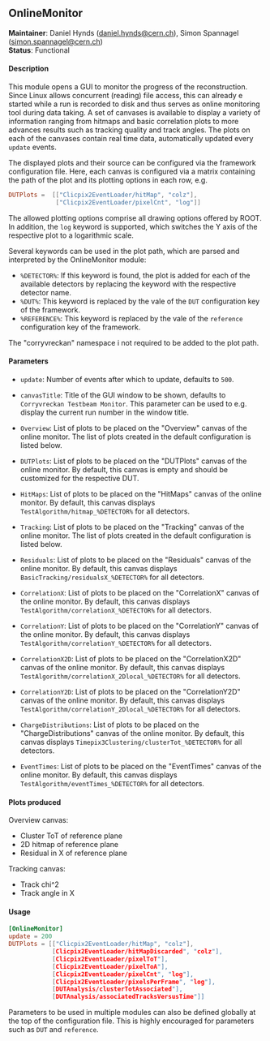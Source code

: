 ## OnlineMonitor
**Maintainer**: Daniel Hynds (<daniel.hynds@cern.ch>), Simon Spannagel (<simon.spannagel@cern.ch>)  
**Status**: Functional

#### Description
This module opens a GUI to monitor the progress of the reconstruction.
Since Linux allows concurrent (reading) file access, this can already e started while a run is recorded to disk and thus serves as online monitoring tool during data taking.
A set of canvases is available to display a variety of information ranging from hitmaps and basic correlation plots to more advances results such as tracking quality and track angles.
The plots on each of the canvases contain real time data, automatically updated every `update` events.

The displayed plots and their source can be configured via the framework configuration file.
Here, each canvas is configured via a matrix containing the path of the plot and its plotting options in each row, e.g.

```toml
DUTPlots =  [["Clicpix2EventLoader/hitMap", "colz"],
             ["Clicpix2EventLoader/pixelCnt", "log"]]
```

The allowed plotting options comprise all drawing options offered by ROOT.
In addition, the `log` keyword is supported, which switches the Y axis of the respective plot to a logarithmic scale.

Several keywords can be used in the plot path, which are parsed and interpreted by the OnlineMonitor module:

* `%DETECTOR%`: If this keyword is found, the plot is added for each of the available detectors by replacing the keyword with the respective detector name.
* `%DUT%`: This keyword is replaced by the vale of the `DUT` configuration key of the framework.
* `%REFERENCE%`: This keyword is replaced by the vale of the `reference` configuration key of the framework.

The "corryvreckan" namespace i not required to be added to the plot path.

#### Parameters
* `update`: Number of events after which to update, defaults to `500`.
* `canvasTitle`: Title of the GUI window to be shown, defaults to `Corryvreckan Testbeam Monitor`. This parameter can be used to e.g. display the current run number in the window title.


* `Overview`: List of plots to be placed on the "Overview" canvas of the online monitor. The list of plots created in the default configuration is listed below.
* `DUTPlots`: List of plots to be placed on the "DUTPlots" canvas of the online monitor. By default, this canvas is empty and should be customized for the respective DUT.
* `HitMaps`: List of plots to be placed on the "HitMaps" canvas of the online monitor. By default, this canvas displays `TestAlgorithm/hitmap_%DETECTOR%` for all detectors.
* `Tracking`: List of plots to be placed on the "Tracking" canvas of the online monitor. The list of plots created in the default configuration is listed below.
* `Residuals`: List of plots to be placed on the "Residuals" canvas of the online monitor. By default, this canvas displays `BasicTracking/residualsX_%DETECTOR%` for all detectors.
* `CorrelationX`: List of plots to be placed on the "CorrelationX" canvas of the online monitor.  By default, this canvas displays `TestAlgorithm/correlationX_%DETECTOR%` for all detectors.
* `CorrelationY`: List of plots to be placed on the "CorrelationY" canvas of the online monitor.  By default, this canvas displays `TestAlgorithm/correlationY_%DETECTOR%` for all detectors.
* `CorrelationX2D`: List of plots to be placed on the "CorrelationX2D" canvas of the online monitor. By default, this canvas displays `TestAlgorithm/correlationX_2Dlocal_%DETECTOR%` for all detectors.
* `CorrelationY2D`: List of plots to be placed on the "CorrelationY2D" canvas of the online monitor. By default, this canvas displays `TestAlgorithm/correlationY_2Dlocal_%DETECTOR%` for all detectors.
* `ChargeDistributions`: List of plots to be placed on the "ChargeDistributions" canvas of the online monitor. By default, this canvas displays `Timepix3Clustering/clusterTot_%DETECTOR%` for all detectors.
* `EventTimes`: List of plots to be placed on the "EventTimes" canvas of the online monitor. By default, this canvas displays `TestAlgorithm/eventTimes_%DETECTOR%` for all detectors.

#### Plots produced
Overview canvas:

* Cluster ToT of reference plane
* 2D hitmap of reference plane
* Residual in X of reference plane

Tracking canvas:

* Track chi^2
* Track angle in X

#### Usage
```toml
[OnlineMonitor]
update = 200
DUTPlots = [["Clicpix2EventLoader/hitMap", "colz"],
            [Clicpix2EventLoader/hitMapDiscarded", "colz"],
            [Clicpix2EventLoader/pixelToT"],
            [Clicpix2EventLoader/pixelToA"],
            [Clicpix2EventLoader/pixelCnt", "log"],
            [Clicpix2EventLoader/pixelsPerFrame", "log"],
            [DUTAnalysis/clusterTotAssociated"],
            [DUTAnalysis/associatedTracksVersusTime"]]
```

Parameters to be used in multiple modules can also be defined globally at the top of the configuration file. This is highly encouraged for parameters such as `DUT` and `reference`.
